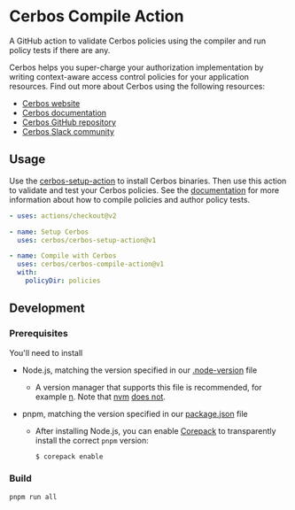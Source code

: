 # Cerbos Compile Action

A GitHub action to validate Cerbos policies using the compiler and run policy tests if there are any.

Cerbos helps you super-charge your authorization implementation by writing context-aware access control policies for your application resources. Find out more about Cerbos using the following resources:

- [Cerbos website](https://cerbos.dev)
- [Cerbos documentation](https://docs.cerbos.dev)
- [Cerbos GitHub repository](https://github.com/cerbos/cerbos)
- [Cerbos Slack community](http://go.cerbos.io/slack)

## Usage

Use the [cerbos-setup-action](https://github.com/cerbos/cerbos-setup-action) to install Cerbos binaries. Then use this action to validate and test your Cerbos policies. See the [documentation](https://docs.cerbos.dev/cerbos/latest/policies/compile.html) for more information about how to compile policies and author policy tests.

```yaml
- uses: actions/checkout@v2

- name: Setup Cerbos
  uses: cerbos/cerbos-setup-action@v1

- name: Compile with Cerbos
  uses: cerbos/cerbos-compile-action@v1
  with:
    policyDir: policies
```

## Development

### Prerequisites

You'll need to install

- Node.js, matching the version specified in our [.node-version](../.node-version) file

  - A version manager that supports this file is recommended, for example [n](https://github.com/tj/n#readme).
    Note that [nvm](https://github.com/nvm-sh/nvm) [does not](https://github.com/nvm-sh/nvm/issues/794).

- pnpm, matching the version specified in our [package.json](./package.json) file

  - After installing Node.js, you can enable [Corepack](https://nodejs.org/api/corepack.html) to transparently install the correct `pnpm` version:
    ```console
    $ corepack enable
    ```

### Build

```
pnpm run all
```
